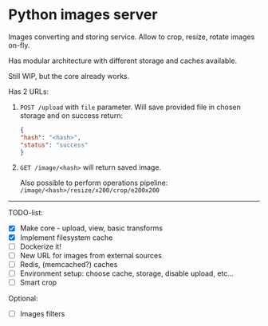 # Python images server
Images converting and storing service. Allow to crop,
resize, rotate images on-fly. 

Has modular architecture with different storage and caches available.
 
Still WIP, but the core already works.

Has 2 URLs:

1. `POST /upload` with `file` parameter. Will save 
provided file in chosen storage and on success return: 
    ```json
    {
    "hash": "<hash>",
    "status": "success"
    }
    ```
  
2. `GET /image/<hash>` will return saved image.

    Also possible to perform operations pipeline:
    `/image/<hash>/resize/x200/crop/e200x200`
    
___
TODO-list:

- [x] Make core - upload, view, basic transforms
- [x] Implement filesystem cache
- [ ] Dockerize it!
- [ ] New URL for images from external sources
- [ ] Redis, (memcached?) caches
- [ ] Environment setup: choose cache, storage, disable upload, etc...
- [ ] Smart crop

Optional:
- [ ] Images filters
